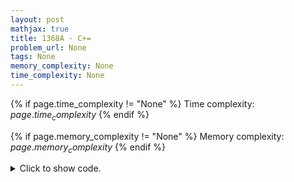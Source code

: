 ```yaml
---
layout: post
mathjax: true
title: 1368A - C+=
problem_url: None
tags: None
memory_complexity: None
time_complexity: None
---
```




{% if page.time_complexity != "None" %}
Time complexity: ${{ page.time_complexity }}$
{% endif %}

{% if page.memory_complexity != "None" %}
Memory complexity: ${{ page.memory_complexity }}$
{% endif %}

<details>
<summary>
<p style="display:inline">Click to show code.</p>
</summary>
```cpp
{% raw %}
using namespace std;
int main(void)
{
    int t, a, b, n, ans;
    cin >> t;
    while (t--)
    {
        cin >> a >> b >> n;
        if (a < b)
            swap(a, b);
        ans = 0;
        while (a <= n)
        {
            b += a;
            swap(a, b);
            ++ans;
        }
        cout << ans << endl;
    }
    return 0;
}

{% endraw %}
```
</details>

